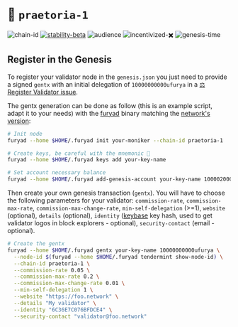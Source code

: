 <!-- generated file - do not edit -->
# 🔗 `praetoria-1`

![chain-id](https://img.shields.io/badge/chain%20id-furya--praetoria--1-blue?style=for-the-badge)
[![stability-beta](https://img.shields.io/badge/stability-beta-33bbff.svg?style=for-the-badge)](https://github.com/mkenney/software-guides/blob/master/STABILITY-BADGES.md#beta)
![audience](https://img.shields.io/badge/audience-public-white.svg?style=for-the-badge)
![incentivized-✖️](https://img.shields.io/badge/incentivized-✖️-29220A.svg?style=for-the-badge)
![genesis-time](https://img.shields.io/badge/%E2%8F%B0%20genesis%20time-2024--02--06T15%3A00%3A00Z-red?style=for-the-badge)

## Register in the Genesis

To register your validator node in the `genesis.json` you just need to provide a signed `gentx` with an initial delegation of `10000000000ufurya` in a [⚖️ Register Validator issue](https://github.com/furysport/networks/issues).

The gentx generation can be done as follow (this is an example script, adapt it to your needs) with the [furyad](https://github.com/furysport/furya-chain/releases) binary matching the [network's version](/chains/praetoria-1/version.txt):

```sh
# Init node
furyad --home $HOME/.furyad init your-moniker --chain-id praetoria-1

# Create keys, be careful with the mnemonic 👀
furyad --home $HOME/.furyad keys add your-key-name

# Set account necessary balance
furyad --home $HOME/.furyad add-genesis-account your-key-name 10000200000ufurya
```

Then create your own genesis transaction (`gentx`). You will have to choose the following parameters for your validator: `commission-rate`, `commission-max-rate`, `commission-max-change-rate`, `min-self-delegation` (>=1), `website` (optional), `details` (optional), `identity` ([keybase](https://keybase.io) key hash, used to get validator logos in block explorers - optional), `security-contact` (email - optional).

```sh
# Create the gentx
furyad --home $HOME/.furyad gentx your-key-name 10000000000ufurya \
  --node-id $(furyad --home $HOME/.furyad tendermint show-node-id) \
  --chain-id praetoria-1 \
  --commission-rate 0.05 \
  --commission-max-rate 0.2 \
  --commission-max-change-rate 0.01 \
  --min-self-delegation 1 \
  --website "https://foo.network" \
  --details "My validator" \
  --identity "6C36E7C076BFDCE4" \
  --security-contact "validator@foo.network"
```

